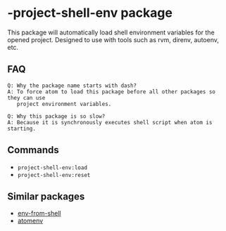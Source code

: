 # -project-shell-env package

This package will automatically load shell environment variables for the opened project. Designed to use with tools such as rvm, direnv, autoenv, etc.

## FAQ
```
Q: Why the package name starts with dash?
A: To force atom to load this package before all other packages so they can use
   project environment variables.
```

```
Q: Why this package is so slow?
A: Because it is synchronously executes shell script when atom is starting.
```

## Commands

* `project-shell-env:load`
* `project-shell-env:reset`

## Similar packages

* [env-from-shell](https://atom.io/packages/env-from-shell)
* [atomenv](https://atom.io/packages/atomenv)